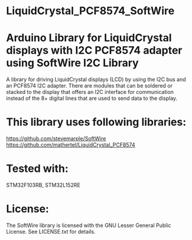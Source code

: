 # LiquidCrystal_PCF8574_SoftWire
# Arduino Library for LiquidCrystal displays with I2C PCF8574 adapter using SoftWire I2C Library

A library for driving LiquidCrystal displays (LCD) by using the I2C bus and an PCF8574 I2C adapter.
There are modules that can be soldered or stacked to the display that offers an I2C interface for communication instead of the 8+ digital lines that are used to send data to the display.

# This library uses following libraries: 
https://github.com/stevemarple/SoftWire
https://github.com/mathertel/LiquidCrystal_PCF8574

# Tested with: 
STM32F103RB, STM32L152RE

# License:
The SoftWire library is licensed with the GNU Lesser General Public License. See LICENSE.txt for details.




